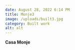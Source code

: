 ```yaml
---
date: August 28, 2022 6:14 PM
title: Monje3
image: /uploads/built3.jpg
category: Built work
alt: alt
---
```

**Casa Monje**